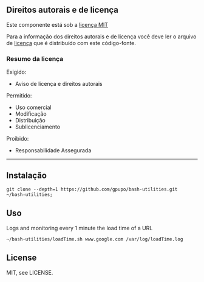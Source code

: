 

## Direitos autorais e de licença

Este componente está sob a [licença MIT](https://github.com/gpupo/common-sdk/blob/master/LICENSE)

Para a informação dos direitos autorais e de licença você deve ler o arquivo
de [licença](https://github.com/gpupo/common-sdk/blob/master/LICENSE) que é distribuído com este código-fonte.

### Resumo da licença

Exigido:

- Aviso de licença e direitos autorais

Permitido:

- Uso comercial
- Modificação
- Distribuição
- Sublicenciamento

Proibido:

- Responsabilidade Assegurada

---

## Instalação

    git clone --depth=1 https://github.com/gpupo/bash-utilities.git ~/bash-utilities;

## Uso

Logs and monitoring every 1 minute the load time of a URL

    ~/bash-utilities/loadTime.sh www.google.com /var/log/loadTime.log


## License

MIT, see LICENSE.
